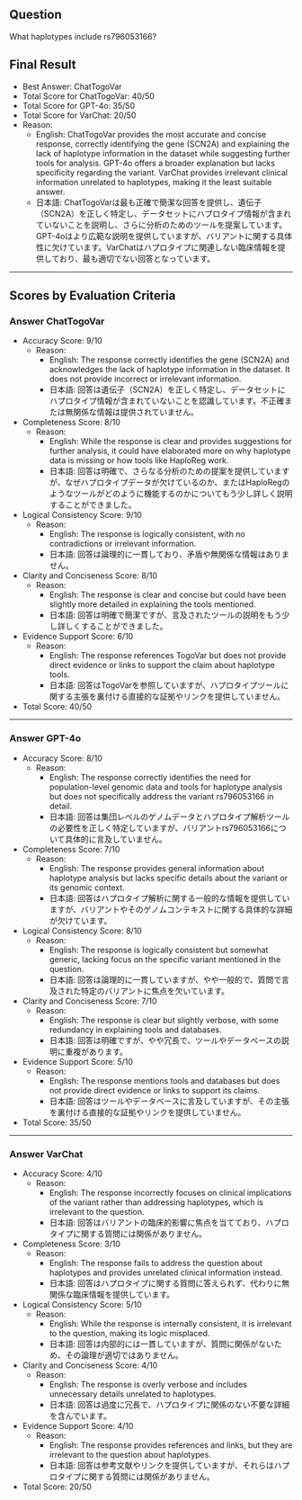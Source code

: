 ## Question

What haplotypes include rs796053166?

## Final Result

- Best Answer: ChatTogoVar
- Total Score for ChatTogoVar: 40/50
- Total Score for GPT-4o: 35/50
- Total Score for VarChat: 20/50
- Reason:
  - English: ChatTogoVar provides the most accurate and concise response, correctly identifying the gene (SCN2A) and explaining the lack of haplotype information in the dataset while suggesting further tools for analysis. GPT-4o offers a broader explanation but lacks specificity regarding the variant. VarChat provides irrelevant clinical information unrelated to haplotypes, making it the least suitable answer.
  - 日本語: ChatTogoVarは最も正確で簡潔な回答を提供し、遺伝子（SCN2A）を正しく特定し、データセットにハプロタイプ情報が含まれていないことを説明し、さらに分析のためのツールを提案しています。GPT-4oはより広範な説明を提供していますが、バリアントに関する具体性に欠けています。VarChatはハプロタイプに関連しない臨床情報を提供しており、最も適切でない回答となっています。

---

## Scores by Evaluation Criteria

### Answer ChatTogoVar
- Accuracy Score: 9/10
  - Reason: 
    - English: The response correctly identifies the gene (SCN2A) and acknowledges the lack of haplotype information in the dataset. It does not provide incorrect or irrelevant information.
    - 日本語: 回答は遺伝子（SCN2A）を正しく特定し、データセットにハプロタイプ情報が含まれていないことを認識しています。不正確または無関係な情報は提供されていません。
- Completeness Score: 8/10
  - Reason: 
    - English: While the response is clear and provides suggestions for further analysis, it could have elaborated more on why haplotype data is missing or how tools like HaploReg work.
    - 日本語: 回答は明確で、さらなる分析のための提案を提供していますが、なぜハプロタイプデータが欠けているのか、またはHaploRegのようなツールがどのように機能するのかについてもう少し詳しく説明することができました。
- Logical Consistency Score: 9/10
  - Reason: 
    - English: The response is logically consistent, with no contradictions or irrelevant information.
    - 日本語: 回答は論理的に一貫しており、矛盾や無関係な情報はありません。
- Clarity and Conciseness Score: 8/10
  - Reason: 
    - English: The response is clear and concise but could have been slightly more detailed in explaining the tools mentioned.
    - 日本語: 回答は明確で簡潔ですが、言及されたツールの説明をもう少し詳しくすることができました。
- Evidence Support Score: 6/10
  - Reason: 
    - English: The response references TogoVar but does not provide direct evidence or links to support the claim about haplotype tools.
    - 日本語: 回答はTogoVarを参照していますが、ハプロタイプツールに関する主張を裏付ける直接的な証拠やリンクを提供していません。
- Total Score: 40/50

---

### Answer GPT-4o
- Accuracy Score: 8/10
  - Reason: 
    - English: The response correctly identifies the need for population-level genomic data and tools for haplotype analysis but does not specifically address the variant rs796053166 in detail.
    - 日本語: 回答は集団レベルのゲノムデータとハプロタイプ解析ツールの必要性を正しく特定していますが、バリアントrs796053166について具体的に言及していません。
- Completeness Score: 7/10
  - Reason: 
    - English: The response provides general information about haplotype analysis but lacks specific details about the variant or its genomic context.
    - 日本語: 回答はハプロタイプ解析に関する一般的な情報を提供していますが、バリアントやそのゲノムコンテキストに関する具体的な詳細が欠けています。
- Logical Consistency Score: 8/10
  - Reason: 
    - English: The response is logically consistent but somewhat generic, lacking focus on the specific variant mentioned in the question.
    - 日本語: 回答は論理的に一貫していますが、やや一般的で、質問で言及された特定のバリアントに焦点を欠いています。
- Clarity and Conciseness Score: 7/10
  - Reason: 
    - English: The response is clear but slightly verbose, with some redundancy in explaining tools and databases.
    - 日本語: 回答は明確ですが、やや冗長で、ツールやデータベースの説明に重複があります。
- Evidence Support Score: 5/10
  - Reason: 
    - English: The response mentions tools and databases but does not provide direct evidence or links to support its claims.
    - 日本語: 回答はツールやデータベースに言及していますが、その主張を裏付ける直接的な証拠やリンクを提供していません。
- Total Score: 35/50

---

### Answer VarChat
- Accuracy Score: 4/10
  - Reason: 
    - English: The response incorrectly focuses on clinical implications of the variant rather than addressing haplotypes, which is irrelevant to the question.
    - 日本語: 回答はバリアントの臨床的影響に焦点を当てており、ハプロタイプに関する質問には関係がありません。
- Completeness Score: 3/10
  - Reason: 
    - English: The response fails to address the question about haplotypes and provides unrelated clinical information instead.
    - 日本語: 回答はハプロタイプに関する質問に答えられず、代わりに無関係な臨床情報を提供しています。
- Logical Consistency Score: 5/10
  - Reason: 
    - English: While the response is internally consistent, it is irrelevant to the question, making its logic misplaced.
    - 日本語: 回答は内部的には一貫していますが、質問に関係がないため、その論理が適切ではありません。
- Clarity and Conciseness Score: 4/10
  - Reason: 
    - English: The response is overly verbose and includes unnecessary details unrelated to haplotypes.
    - 日本語: 回答は過度に冗長で、ハプロタイプに関係のない不要な詳細を含んでいます。
- Evidence Support Score: 4/10
  - Reason: 
    - English: The response provides references and links, but they are irrelevant to the question about haplotypes.
    - 日本語: 回答は参考文献やリンクを提供していますが、それらはハプロタイプに関する質問には関係がありません。
- Total Score: 20/50